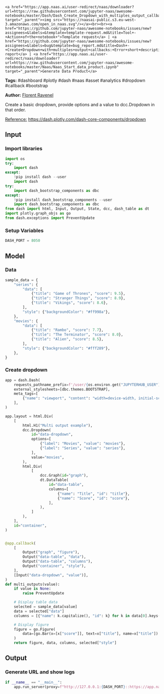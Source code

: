     <a href="https://app.naas.ai/user-redirect/naas/downloader?url=https://raw.githubusercontent.com/jupyter-naas/awesome-notebooks/master/Dash/Dash_Create_Dropdown_with_multiples_output_callbacks.ipynb" target="_parent"><img src="https://naasai-public.s3.eu-west-3.amazonaws.com/open_in_naas.svg"/></a><br><br><a href="https://github.com/jupyter-naas/awesome-notebooks/issues/new?assignees=&labels=&template=template-request.md&title=Tool+-+Action+of+the+notebook+">Template request</a> | <a href="https://github.com/jupyter-naas/awesome-notebooks/issues/new?assignees=&labels=bug&template=bug_report.md&title=Dash+-+Create+Dropdown+with+multiples+output+callbacks:+Error+short+description">Bug report</a> | <a href="https://app.naas.ai/user-redirect/naas/downloader?url=https://raw.githubusercontent.com/jupyter-naas/awesome-notebooks/master/Naas/Naas_Start_data_product.ipynb" target="_parent">Generate Data Product</a>

**Tags:** #dashboard #plotly #dash #naas #asset #analytics #dropdown #callback #bootstrap

**Author:** [Florent Ravenel](https://www.linkedin.com/in/florent-ravenel/)

Create a basic dropdown, provide options and a value to dcc.Dropdown in that order.

<u>Reference:</u> https://dash.plotly.com/dash-core-components/dropdown

## Input

### Import libraries


```python
import os
try:
    import dash
except:
    !pip install dash --user
    import dash
try:
    import dash_bootstrap_components as dbc
except:
    !pip install dash_bootstrap_components --user
    import dash_bootstrap_components as dbc
from dash import html, Input, Output, State, dcc, dash_table as dt
import plotly.graph_objs as go
from dash.exceptions import PreventUpdate
```

### Setup Variables


```python
DASH_PORT = 8050
```

## Model

### Data


```python
sample_data = {
    "series": {
        "data": [
            {"title": "Game of Thrones", "score": 9.5},
            {"title": "Stranger Things", "score": 8.9},
            {"title": "Vikings", "score": 8.6},
        ],
        "style": {"backgroundColor": "#ff998a"},
    },
    "movies": {
        "data": [
            {"title": "Rambo", "score": 7.7},
            {"title": "The Terminator", "score": 8.0},
            {"title": "Alien", "score": 8.5},
        ],
        "style": {"backgroundColor": "#fff289"},
    },
}
```

### Create dropdown


```python
app = dash.Dash(
    requests_pathname_prefix=f'/user/{os.environ.get("JUPYTERHUB_USER")}/proxy/{DASH_PORT}/',
    external_stylesheets=[dbc.themes.BOOTSTRAP],
    meta_tags=[
        {"name": "viewport", "content": "width=device-width, initial-scale=1.0"}
    ],
)

app.layout = html.Div(
    [
        html.H1("Multi output example"),
        dcc.Dropdown(
            id="data-dropdown",
            options=[
                {"label": "Movies", "value": "movies"},
                {"label": "Series", "value": "series"},
            ],
            value="movies",
        ),
        html.Div(
            [
                dcc.Graph(id="graph"),
                dt.DataTable(
                    id="data-table",
                    columns=[
                        {"name": "Title", "id": "title"},
                        {"name": "Score", "id": "score"},
                    ],
                ),
            ]
        ),
    ],
    id="container",
)


@app.callback(
    [
        Output("graph", "figure"),
        Output("data-table", "data"),
        Output("data-table", "columns"),
        Output("container", "style"),
    ],
    [Input("data-dropdown", "value")],
)
def multi_outputs(value):
    if value is None:
        raise PreventUpdate

    # Display table data
    selected = sample_data[value]
    data = selected["data"]
    columns = [{"name": k.capitalize(), "id": k} for k in data[0].keys()]

    # Display figure
    figure = go.Figure(
        data=[go.Bar(x=[x["score"]], text=x["title"], name=x["title"]) for x in data]
    )
    return figure, data, columns, selected["style"]
```

## Output

### Generate URL and show logs


```python
if __name__ == "__main__":
    app.run_server(proxy=f"http://127.0.0.1:{DASH_PORT}::https://app.naas.ai")
```


```python

```
